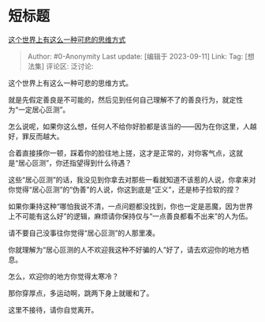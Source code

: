 # 短标题
[这个世界上有这么一种可悲的思维方式](https://www.zhihu.com/pin/1684710270658830336)

> Author: #0-Anonymity
> Last update: [编辑于 2023-09-11]
> Link:
> Tag: [想法集]
> 评论区:
> 泛讨论:

这个世界上有这么一种可悲的思维方式。

就是先假定善良是不可能的，然后见到任何自己理解不了的善良行为，就定性为“一定居心叵测”。

怎么说呢，如果你这么想，任何人不给你好脸都是该当的——因为在你这里，人越好，罪反而越大。

合着直接揍你一顿，踩着你的脸往地上搓，这才是正常的，对你客气点，这就是“居心叵测”，你还指望得到什么待遇？

这些“居心叵测”的话，我没见到你拿去对那些一看就知道不该惹的人说，你拿来对你觉得“居心叵测”的“伪善”的人说，你这到底是“正义”，还是柿子捡软的捏？

如果你秉持这种“哪怕我说不清，一点问题都没找到，你也一定是恶魔，因为世界上不可能有这么好”的逻辑，麻烦请你保持仅与“一点善良都看不出来”的人为伍。

请不要自己没事往你觉得“居心叵测”的人那里凑。

你就理解为“居心叵测的人不欢迎我这种不好骗的人”好了，请去欢迎你的地方栖息。

怎么，欢迎你的地方你觉得太寒冷？

那你穿厚点，多运动啊，跳两下身上就暖和了。

这里不接待，请你自觉离开。
